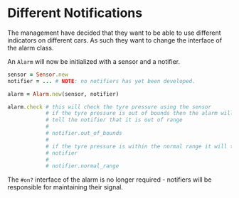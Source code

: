 # Different Notifications

The management have decided that they want to be able to use different
indicators on different cars. As such they want to change the interface of the
alarm class.

An `Alarm` will now be initialized with a sensor and a notifier.

```ruby
sensor = Sensor.new
notifier = ... # NOTE: no notifiers has yet been developed.

alarm = Alarm.new(sensor, notifier)

alarm.check # this will check the tyre pressure using the sensor
            # if the tyre pressure is out of bounds then the alarm will
            # tell the notifier that it is out of range
            #
            # notifier.out_of_bounds
            #
            # if the tyre pressure is within the normal range it will tell the
            # notifier
            #
            # notifier.normal_range
```

The `#on?` interface of the alarm is no longer required - notifiers will be
responsible for maintaining their signal.
